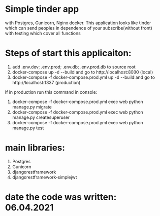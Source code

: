 # Simple tinder app 
with Postgres, Gunicorn, Nginx docker. This application looks like tinder which can send peoples in dependence of your subscribe(without front)
with testing which cover all functions

# Steps of start this applicaiton:
1) add .env.dev; .env.prod; .env.db; .env.prod.db to source root
2) docker-compose up -d --build and go to http://localhost:8000 (local)
3) docker-compose -f docker-compose.prod.yml up -d --build and go to http://localhost:1337 (production)

If in production run this command in console:
1) docker-compose -f docker-compose.prod.yml exec web python manage.py migrate
2) docker-compose -f docker-compose.prod.yml exec web python manage.py createsuperuser
3) docker-compose -f docker-compose.prod.yml exec web python manage.py test


# main libraries:
1) Postgres
2) Gunicorn
3) djangorestframework
4) djangorestframework-simplejwt


# date the code was written: 06.04.2021
